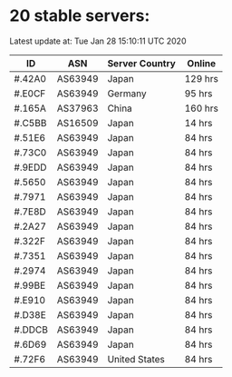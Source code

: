 # 20 stable servers:

Latest update at: Tue Jan 28 15:10:11 UTC 2020

| ID | ASN | Server Country | Online |
| -- | --- | -------------- | ------ |
| #.42A0 | AS63949 | Japan | 129 hrs |
| #.E0CF | AS63949 | Germany | 95 hrs |
| #.165A | AS37963 | China | 160 hrs |
| #.C5BB | AS16509 | Japan | 14 hrs |
| #.51E6 | AS63949 | Japan | 84 hrs |
| #.73C0 | AS63949 | Japan | 84 hrs |
| #.9EDD | AS63949 | Japan | 84 hrs |
| #.5650 | AS63949 | Japan | 84 hrs |
| #.7971 | AS63949 | Japan | 84 hrs |
| #.7E8D | AS63949 | Japan | 84 hrs |
| #.2A27 | AS63949 | Japan | 84 hrs |
| #.322F | AS63949 | Japan | 84 hrs |
| #.7351 | AS63949 | Japan | 84 hrs |
| #.2974 | AS63949 | Japan | 84 hrs |
| #.99BE | AS63949 | Japan | 84 hrs |
| #.E910 | AS63949 | Japan | 84 hrs |
| #.D38E | AS63949 | Japan | 84 hrs |
| #.DDCB | AS63949 | Japan | 84 hrs |
| #.6D69 | AS63949 | Japan | 84 hrs |
| #.72F6 | AS63949 | United States | 84 hrs |

